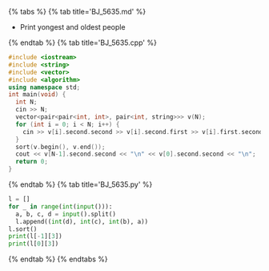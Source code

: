 {% tabs %}
{% tab title='BJ_5635.md' %}

* Print yongest and oldest people

{% endtab %}
{% tab title='BJ_5635.cpp' %}

```cpp
#include <iostream>
#include <string>
#include <vector>
#include <algorithm>
using namespace std;
int main(void) {
  int N;
  cin >> N;
  vector<pair<pair<int, int>, pair<int, string>>> v(N);
  for (int i = 0; i < N; i++) {
    cin >> v[i].second.second >> v[i].second.first >> v[i].first.second >> v[i].first.first;
  }
  sort(v.begin(), v.end());
  cout << v[N-1].second.second << "\n" << v[0].second.second << "\n";
  return 0;
}
```

{% endtab %}
{% tab title='BJ_5635.py' %}

```py
l = []
for _ in range(int(input())):
  a, b, c, d = input().split()
  l.append((int(d), int(c), int(b), a))
l.sort()
print(l[-1][3])
print(l[0][3])
```

{% endtab %}
{% endtabs %}